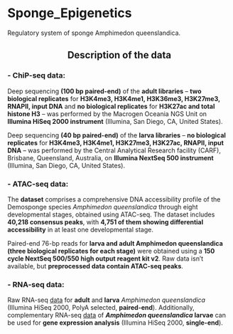 # Sponge_Epigenetics
Regulatory system of sponge Amphimedon queenslandica. 

## <div align="center">Description of the data</div>
### - ChiP-seq data:
Deep sequencing **(100 bp paired-end)** of the **adult libraries** – **two biological replicates** for **H3K4me3, H3K4me1, H3K36me3, H3K27me3, RNAPII, input DNA** and **no biological replicates** for **H3K27ac and total histone H3** – was performed by the Macrogen Oceania NGS Unit on **Illumina HiSeq 2000 instrument** (Illumina, San Diego, CA, United States). 

Deep sequencing **(40 bp paired-end)** of the **larva libraries** – **no biological replicates** for **H3K4me3, H3K4me1, H3K27me3, H3K27ac, RNAPII, input DNA** – was performed by the Central Analytical Research facility (CARF), Brisbane, Queensland, Australia, on **Illumina NextSeq 500 instrument** (Illumina, San Diego, CA, United States).
### - ATAC-seq data:
The **dataset** comprises a comprehensive DNA accessibility profile of the Demosponge species _Amphimedon queenslandica_ through eight developmental stages, obtained using ATAC-seq. The dataset includes **40,218 consensus peaks**, with **4,751 of them showing differential accessibility** in at least one developmental stage.

Paired-end 76-bp reads for **larva and adult Amphimedon queenslandica (three biological replicates for each stage)** were obtained using a **150 cycle NextSeq 500/550 high output reagent kit v2**. Raw data isn’t available, but **preprocessed data contain ATAC-seq peaks**.
### - RNA-seq data:
Raw RNA-seq [data](https://www.ncbi.nlm.nih.gov/sra/?term=SRP044247) for **adult** and **larva** _Amphimedon queenslandica_ (Illumina HiSeq 2000, PolyA selected, **paired-end**). Additionally, complementary RNA-seq [data](https://www.ncbi.nlm.nih.gov/geo/query/acc.cgi?acc=GSE54364) of **_Amphimedon queenslandica_ larvae** can be used for **gene expression analysis** (Illumina HiSeq 2000, **single-end**). 

